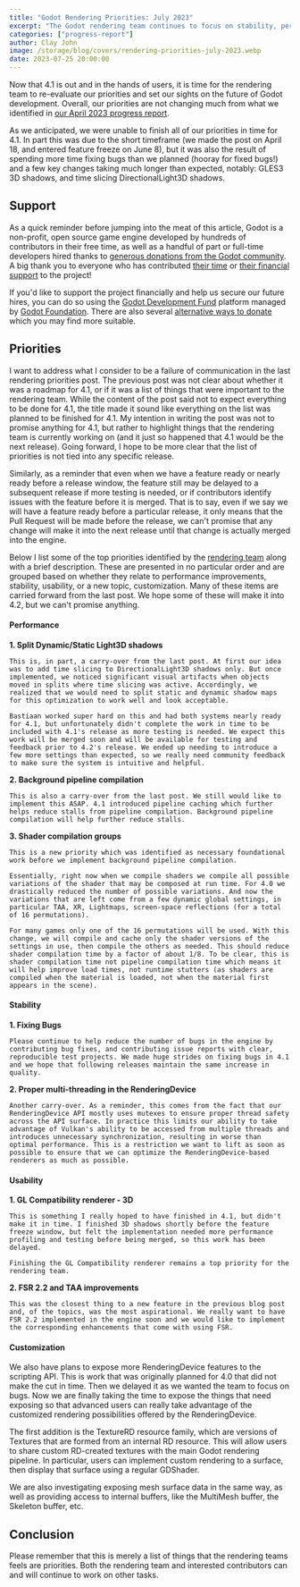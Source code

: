 ```yaml
---
title: "Godot Rendering Priorities: July 2023"
excerpt: "The Godot rendering team continues to focus on stability, performance and usability"
categories: ["progress-report"]
author: Clay John
image: /storage/blog/covers/rendering-priorities-july-2023.webp
date: 2023-07-25 20:00:00
---
```


Now that 4.1 is out and in the hands of users, it is time for the rendering team to re-evaluate our priorities and set our sights on the future of Godot development. Overall, our priorities are not changing much from what we identified in [our April 2023 progress report](https://godotengine.org/article/rendering-priorities-4-1/).

As we anticipated, we were unable to finish all of our priorities in time for 4.1. In part this was due to the short timeframe (we made the post on April 18, and entered feature freeze on June 8), but it was also the result of spending more time fixing bugs than we planned (hooray for fixed bugs!) and a few key changes taking much longer than expected, notably: GLES3 3D shadows, and time slicing DirectionalLight3D shadows.

## Support

As a quick reminder before jumping into the meat of this article, Godot is a non-profit, open source game engine developed by hundreds of contributors in their free time, as well as a handful of part or full-time developers hired thanks to [generous donations from the Godot community](https://fund.godotengine.org/). A big thank you to everyone who has contributed [their time](https://github.com/godotengine/godot/blob/master/AUTHORS.md) or [their financial support](https://github.com/godotengine/godot/blob/master/DONORS.md) to the project!

If you'd like to support the project financially and help us secure our future hires, you can do so using the [Godot Development Fund](https://fund.godotengine.org/) platform managed by [Godot Foundation](https://godot.foundation/). There are also several [alternative ways to donate](/donate) which you may find more suitable.

## Priorities

I want to address what I consider to be a failure of communication in the last rendering priorities post. The previous post was not clear about whether it was a roadmap for 4.1, or if it was a list of things that were important to the rendering team. While the content of the post said not to expect everything to be done for 4.1, the title made it sound like everything on the list was planned to be finished for 4.1. My intention in writing the post was not to promise anything for 4.1, but rather to highlight things that the rendering team is currently working on (and it just so happened that 4.1 would be the next release). Going forward, I hope to be more clear that the list of priorities is not tied into any specific release.

Similarly, as a reminder that even when we have a feature ready or nearly ready before a release window, the feature still may be delayed to a subsequent release if more testing is needed, or if contributors identify issues with the feature before it is merged. That is to say, even if we say we will have a feature ready before a particular release, it only means that the Pull Request will be made before the release, we can't promise that any change will make it into the next release until that change is actually merged into the engine. 

Below I list some of the top priorities identified by the [rendering team](https://godotengine.org/teams/#rendering) along with a brief description. These are presented in no particular order and are grouped based on whether they relate to performance improvements, stability, usability, or a new topic, customization. Many of these items are carried forward from the last post. We hope some of these will make it into 4.2, but we can't promise anything.

#### Performance

**1. Split Dynamic/Static Light3D shadows**

    This is, in part, a carry-over from the last post. At first our idea was to add time slicing to DirectionalLight3D shadows only. But once implemented, we noticed significant visual artifacts when objects moved in splits where time slicing was active. Accordingly, we realized that we would need to split static and dynamic shadow maps for this optimization to work well and look acceptable.

    Bastiaan worked super hard on this and had both systems nearly ready for 4.1, but unfortunately didn't complete the work in time to be included with 4.1's release as more testing is needed. We expect this work will be merged soon and will be available for testing and feedback prior to 4.2's release. We ended up needing to introduce a few more settings than expected, so we really need community feedback to make sure the system is intuitive and helpful.

**2. Background pipeline compilation**

    This is also a carry-over from the last post. We still would like to implement this ASAP. 4.1 introduced pipeline caching which further helps reduce stalls from pipeline compilation. Background pipeline compilation will help further reduce stalls.

**3. Shader compilation groups**

    This is a new priority which was identified as necessary foundational work before we implement background pipeline compilation.

    Essentially, right now when we compile shaders we compile all possible variations of the shader that may be composed at run time. For 4.0 we drastically reduced the number of possible variations. And now the variations that are left come from a few dynamic global settings, in particular TAA, XR, Lightmaps, screen-space reflections (for a total of 16 permutations).

    For many games only one of the 16 permutations will be used. With this change, we will compile and cache only the shader versions of the settings in use, then compile the others as needed. This should reduce shader compilation time by a factor of about 1/8. To be clear, this is shader compilation time not pipeline compilation time which means it will help improve load times, not runtime stutters (as shaders are compiled when the material is loaded, not when the material first appears in the scene).

#### Stability

**1. Fixing Bugs**

    Please continue to help reduce the number of bugs in the engine by contributing bug fixes, and contributing issue reports with clear, reproducible test projects. We made huge strides on fixing bugs in 4.1 and we hope that following releases maintain the same increase in quality.

**2. Proper multi-threading in the RenderingDevice**

    Another carry-over. As a reminder, this comes from the fact that our RenderingDevice API mostly uses mutexes to ensure proper thread safety across the API surface. In practice this limits our ability to take advantage of Vulkan's ability to be accessed from multiple threads and introduces unnecessary synchronization, resulting in worse than optimal performance. This is a restriction we want to lift as soon as possible to ensure that we can optimize the RenderingDevice-based renderers as much as possible.

#### Usability

**1. GL Compatibility renderer - 3D**

    This is something I really hoped to have finished in 4.1, but didn't make it in time. I finished 3D shadows shortly before the feature freeze window, but felt the implementation needed more performance profiling and testing before being merged, so this work has been delayed.

    Finishing the GL Compatibility renderer remains a top priority for the rendering team.

**2. FSR 2.2 and TAA improvements**

    This was the closest thing to a new feature in the previous blog post and, of the topics, was the most aspirational. We really want to have FSR 2.2 implemented in the engine soon and we would like to implement the corresponding enhancements that come with using FSR.

#### Customization

We also have plans to expose more RenderingDevice features to the scripting API. This is work that was originally planned for 4.0 that did not make the cut in time. Then we delayed it as we wanted the team to focus on bugs. Now we are finally taking the time to expose the things that need exposing so that advanced users can really take advantage of the customized rendering possibilities offered by the RenderingDevice.

The first addition is the TextureRD resource family, which are versions of Textures that are formed from an internal RD resource. This will allow users to share custom RD-created textures with the main Godot rendering pipeline. In particular, users can implement custom rendering to a surface, then display that surface using a regular GDShader.

We are also investigating exposing mesh surface data in the same way, as well as providing access to internal buffers, like the MultiMesh buffer, the Skeleton buffer, etc.

## Conclusion

Please remember that this is merely a list of things that the rendering teams feels are priorities. Both the rendering team and interested contributors can and will continue to work on other tasks.